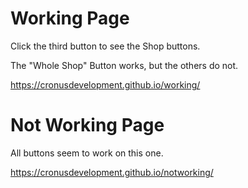 # Working Page
Click the third button to see the Shop buttons.

The "Whole Shop" Button works, but the others do not.

<https://cronusdevelopment.github.io/working/>

# Not Working Page
All buttons seem to work on this one.

<https://cronusdevelopment.github.io/notworking/>
